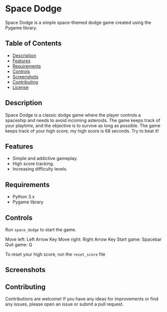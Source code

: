 # Space Dodge

Space Dodge is a simple space-themed dodge game created using the Pygame library.

## Table of Contents
- [Description](#description)
- [Features](#features)
- [Requirements](#requirements)
- [Controls](#controls)
- [Screenshots](#screenshots)
- [Contributing](#contributing)
- [License](#license)

## Description

Space Dodge is a classic dodge game where the player controls a spaceship and needs to avoid incoming asteroids. The game keeps track of your playtime, and the objective is to survive as long as possible. The game keeps track of your high score, my high score is 68 seconds. Try to beat it!

## Features

- Simple and addictive gameplay.
- High score tracking.
- Increasing difficulty levels.

## Requirements

- Python 3.x
- Pygame library

## Controls
Run `space_dodge` to start the game.

Move left: Left Arrow Key
Move right: Right Arrow Key
Start game: Spacebar
Quit game: Q

To reset your high score, run the `reset_score` file 


## Screenshots


## Contributing
Contributions are welcome! If you have any ideas for improvements or find any issues, please open an issue or submit a pull request.
